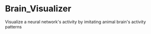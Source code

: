 # Brain_Visualizer
Visualize a neural network's activity by imitating animal brain's activity patterns
